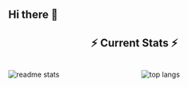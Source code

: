 ## Hi there 👋

  <h2 align="center">⚡ Current Stats ⚡</h2>
<br>
<div align=center>
  <img align="left" src="https://github-readme-stats.vercel.app/api?username=i-am-amrendra&show_icons=true&theme=react&rank_icon=github&border_radius=10" alt="readme stats" />
  <span><img align="center" align="center" src="https://github-readme-stats.vercel.app/api/top-langs/?username=i-am-amrendra&hide=HTML&langs_count=8&layout=compact&theme=react&border_radius=10&size_weight=0.5&count_weight=0.5&exclude_repo=github-readme-stats" alt="top langs" />
</span>
</div>

  <br/>

<br/><br/>
